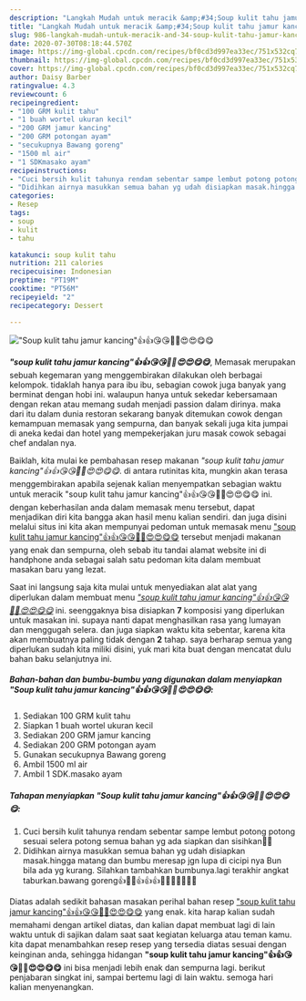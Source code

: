 ```yaml
---
description: "Langkah Mudah untuk meracik &amp;#34;Soup kulit tahu jamur kancing&amp;#34;👍👍😘😘👍🏼😍😍😋😋 Lezat"
title: "Langkah Mudah untuk meracik &amp;#34;Soup kulit tahu jamur kancing&amp;#34;👍👍😘😘👍🏼😍😍😋😋 Lezat"
slug: 986-langkah-mudah-untuk-meracik-and-34-soup-kulit-tahu-jamur-kancing-and-34-lezat
date: 2020-07-30T08:18:44.570Z
image: https://img-global.cpcdn.com/recipes/bf0cd3d997ea33ec/751x532cq70/soup-kulit-tahu-jamur-kancing👍👍😘😘👍🏼😍😍😋😋-foto-resep-utama.jpg
thumbnail: https://img-global.cpcdn.com/recipes/bf0cd3d997ea33ec/751x532cq70/soup-kulit-tahu-jamur-kancing👍👍😘😘👍🏼😍😍😋😋-foto-resep-utama.jpg
cover: https://img-global.cpcdn.com/recipes/bf0cd3d997ea33ec/751x532cq70/soup-kulit-tahu-jamur-kancing👍👍😘😘👍🏼😍😍😋😋-foto-resep-utama.jpg
author: Daisy Barber
ratingvalue: 4.3
reviewcount: 6
recipeingredient:
- "100 GRM kulit tahu"
- "1 buah wortel ukuran kecil"
- "200 GRM jamur kancing"
- "200 GRM potongan ayam"
- "secukupnya Bawang goreng"
- "1500 ml air"
- "1 SDKmasako ayam"
recipeinstructions:
- "Cuci bersih kulit tahunya rendam sebentar sampe lembut potong potong sesuai selera potong semua bahan yg ada siapkan dan sisihkan👍🏼"
- "Didihkan airnya masukkan semua bahan yg udah disiapkan masak.hingga matang dan bumbu meresap jgn lupa di cicipi nya Bun bila ada yg kurang. Silahkan tambahkan bumbunya.lagi terakhir angkat taburkan.bawang goreng👍🙏🙏👍👍👍😘😍😍😋😋👍🏼"
categories:
- Resep
tags:
- soup
- kulit
- tahu

katakunci: soup kulit tahu 
nutrition: 211 calories
recipecuisine: Indonesian
preptime: "PT19M"
cooktime: "PT56M"
recipeyield: "2"
recipecategory: Dessert

---
```



![&#34;Soup kulit tahu jamur kancing&#34;👍👍😘😘👍🏼😍😍😋😋](https://img-global.cpcdn.com/recipes/bf0cd3d997ea33ec/751x532cq70/soup-kulit-tahu-jamur-kancing👍👍😘😘👍🏼😍😍😋😋-foto-resep-utama.jpg)

<b><i>&#34;soup kulit tahu jamur kancing&#34;👍👍😘😘👍🏼😍😍😋😋</i></b>, Memasak merupakan sebuah kegemaran yang menggembirakan dilakukan oleh berbagai kelompok. tidaklah hanya para ibu ibu, sebagian cowok juga banyak yang berminat dengan hobi ini. walaupun hanya untuk sekedar kebersamaan dengan rekan atau memang sudah menjadi passion dalam dirinya. maka dari itu dalam dunia restoran sekarang banyak ditemukan cowok dengan kemampuan memasak yang sempurna, dan banyak sekali juga kita jumpai di aneka kedai dan hotel yang mempekerjakan juru masak cowok sebagai chef andalan nya.



Baiklah, kita mulai ke pembahasan resep makanan <i>&#34;soup kulit tahu jamur kancing&#34;👍👍😘😘👍🏼😍😍😋😋</i>. di antara rutinitas kita, mungkin akan terasa menggembirakan apabila sejenak kalian menyempatkan sebagian waktu untuk meracik &#34;soup kulit tahu jamur kancing&#34;👍👍😘😘👍🏼😍😍😋😋 ini. dengan keberhasilan anda dalam memasak menu tersebut, dapat menjadikan diri kita bangga akan hasil menu kalian sendiri. dan juga disini melalui situs ini kita akan mempunyai pedoman untuk memasak menu <u>&#34;soup kulit tahu jamur kancing&#34;👍👍😘😘👍🏼😍😍😋😋</u> tersebut menjadi makanan yang enak dan sempurna, oleh sebab itu tandai alamat website ini di handphone anda sebagai salah satu pedoman kita dalam membuat masakan baru yang lezat.


Saat ini langsung saja kita mulai untuk menyediakan alat alat yang diperlukan dalam membuat menu <u><i>&#34;soup kulit tahu jamur kancing&#34;👍👍😘😘👍🏼😍😍😋😋</i></u> ini. seenggaknya bisa disiapkan <b>7</b> komposisi yang diperlukan untuk masakan ini. supaya nanti dapat menghasilkan rasa yang lumayan dan menggugah selera. dan juga siapkan waktu kita sebentar, karena kita akan membuatnya paling tidak dengan <b>2</b> tahap. saya berharap semua yang diperlukan sudah kita miliki disini, yuk mari kita buat dengan mencatat dulu bahan baku selanjutnya ini.

<!--inarticleads1-->

##### Bahan-bahan dan bumbu-bumbu yang digunakan dalam menyiapkan &#34;Soup kulit tahu jamur kancing&#34;👍👍😘😘👍🏼😍😍😋😋:

1. Sediakan 100 GRM kulit tahu
1. Siapkan 1 buah wortel ukuran kecil
1. Sediakan 200 GRM jamur kancing
1. Sediakan 200 GRM potongan ayam
1. Gunakan secukupnya Bawang goreng
1. Ambil 1500 ml air
1. Ambil 1 SDK.masako ayam




<!--inarticleads2-->

##### Tahapan menyiapkan &#34;Soup kulit tahu jamur kancing&#34;👍👍😘😘👍🏼😍😍😋😋:

1. Cuci bersih kulit tahunya rendam sebentar sampe lembut potong potong sesuai selera potong semua bahan yg ada siapkan dan sisihkan👍🏼
1. Didihkan airnya masukkan semua bahan yg udah disiapkan masak.hingga matang dan bumbu meresap jgn lupa di cicipi nya Bun bila ada yg kurang. Silahkan tambahkan bumbunya.lagi terakhir angkat taburkan.bawang goreng👍🙏🙏👍👍👍😘😍😍😋😋👍🏼




Diatas adalah sedikit bahasan masakan perihal bahan resep <u>&#34;soup kulit tahu jamur kancing&#34;👍👍😘😘👍🏼😍😍😋😋</u> yang enak. kita harap kalian sudah memahami dengan artikel diatas, dan kalian dapat membuat lagi di lain waktu untuk di sajikan dalam saat saat kegiatan keluarga atau teman kamu. kita dapat menambahkan resep resep yang tersedia diatas sesuai dengan keinginan anda, sehingga hidangan <b>&#34;soup kulit tahu jamur kancing&#34;👍👍😘😘👍🏼😍😍😋😋</b> ini bisa menjadi lebih enak dan sempurna lagi. berikut penjabaran singkat ini, sampai bertemu lagi di lain waktu. semoga hari kalian menyenangkan.
